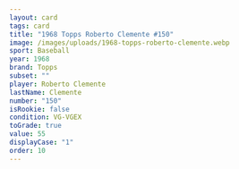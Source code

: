 ```yaml
---
layout: card
tags: card
title: "1968 Topps Roberto Clemente #150"
image: /images/uploads/1968-topps-roberto-clemente.webp
sport: Baseball
year: 1968
brand: Topps
subset: ""
player: Roberto Clemente
lastName: Clemente
number: "150"
isRookie: false
condition: VG-VGEX
toGrade: true
value: 55
displayCase: "1"
order: 10
---
```

